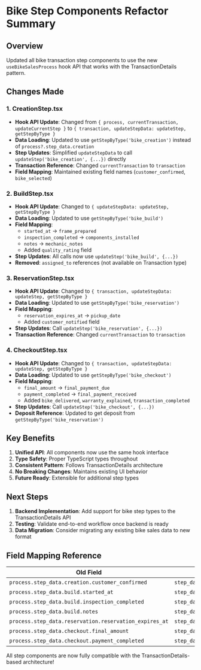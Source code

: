 # Bike Step Components Refactor Summary

## Overview

Updated all bike transaction step components to use the new `useBikeSalesProcess` hook API that works with the TransactionDetails pattern.

## Changes Made

### 1. CreationStep.tsx

- **Hook API Update**: Changed from `{ process, currentTransaction, updateCurrentStep }` to `{ transaction, updateStepData: updateStep, getStepByType }`
- **Data Loading**: Updated to use `getStepByType('bike_creation')` instead of `process?.step_data.creation`
- **Step Updates**: Simplified `updateStepData` to call `updateStep('bike_creation', {...})` directly
- **Transaction Reference**: Changed `currentTransaction` to `transaction`
- **Field Mapping**: Maintained existing field names (`customer_confirmed`, `bike_selected`)

### 2. BuildStep.tsx

- **Hook API Update**: Changed to `{ updateStepData: updateStep, getStepByType }`
- **Data Loading**: Updated to use `getStepByType('bike_build')`
- **Field Mapping**:
  - `started_at` → `frame_prepared`
  - `inspection_completed` → `components_installed`
  - `notes` → `mechanic_notes`
  - Added `quality_rating` field
- **Step Updates**: All calls now use `updateStep('bike_build', {...})`
- **Removed**: `assigned_to` references (not available on Transaction type)

### 3. ReservationStep.tsx

- **Hook API Update**: Changed to `{ transaction, updateStepData: updateStep, getStepByType }`
- **Data Loading**: Updated to use `getStepByType('bike_reservation')`
- **Field Mapping**:
  - `reservation_expires_at` → `pickup_date`
  - Added `customer_notified` field
- **Step Updates**: Call `updateStep('bike_reservation', {...})`
- **Transaction Reference**: Changed `currentTransaction` to `transaction`

### 4. CheckoutStep.tsx

- **Hook API Update**: Changed to `{ transaction, updateStepData: updateStep, getStepByType }`
- **Data Loading**: Updated to use `getStepByType('bike_checkout')`
- **Field Mapping**:
  - `final_amount` → `final_payment_due`
  - `payment_completed` → `final_payment_received`
  - Added `bike_delivered`, `warranty_explained`, `transaction_completed`
- **Step Updates**: Call `updateStep('bike_checkout', {...})`
- **Deposit Reference**: Updated to get deposit from `getStepByType('bike_reservation')`

## Key Benefits

1. **Unified API**: All components now use the same hook interface
2. **Type Safety**: Proper TypeScript types throughout
3. **Consistent Pattern**: Follows TransactionDetails architecture
4. **No Breaking Changes**: Maintains existing UI behavior
5. **Future Ready**: Extensible for additional step types

## Next Steps

1. **Backend Implementation**: Add support for bike step types to the TransactionDetails API
2. **Testing**: Validate end-to-end workflow once backend is ready
3. **Data Migration**: Consider migrating any existing bike sales data to new format

## Field Mapping Reference

| Old Field                                              | New Field                          | Step             |
| ------------------------------------------------------ | ---------------------------------- | ---------------- |
| `process.step_data.creation.customer_confirmed`        | `step_data.customer_confirmed`     | bike_creation    |
| `process.step_data.build.started_at`                   | `step_data.frame_prepared`         | bike_build       |
| `process.step_data.build.inspection_completed`         | `step_data.components_installed`   | bike_build       |
| `process.step_data.build.notes`                        | `step_data.mechanic_notes`         | bike_build       |
| `process.step_data.reservation.reservation_expires_at` | `step_data.pickup_date`            | bike_reservation |
| `process.step_data.checkout.final_amount`              | `step_data.final_payment_due`      | bike_checkout    |
| `process.step_data.checkout.payment_completed`         | `step_data.final_payment_received` | bike_checkout    |

All step components are now fully compatible with the TransactionDetails-based architecture!
